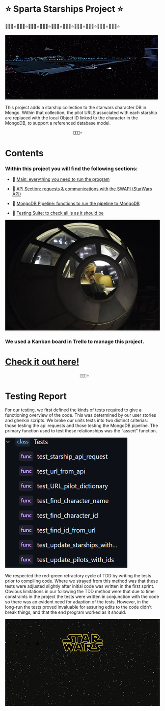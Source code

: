 # ⭐ Sparta Starships Project ⭐

🤖🌠🤖⭐🤖🌠🤖⭐🤖🌠🤖⭐🤖🌠🤖⭐🤖🌠🤖⭐🤖🌠🤖⭐🤖🌠🤖⭐🤖🌠🤖⭐🤖🌠🤖⭐🤖🌠🤖⭐

![Starship Gif](./images/starship.gif)

This project adds a starship collection to the starwars character DB in Mongo. Within that collection, the pilot URLS associated with each starship are replaced with the local Object ID linked to the character in the MongoDB, to support a referenced database model. 

  
    

                                   🤖🌠🤖⭐


# Contents
  

### Within this project you will find the following sections: 

- 🌠 [Main: everything you need to run the program]("main.py")

- 🌠 [API Section: requests & communications with the SWAPI (StarWars API)]("swapi.py")

- 🌠 [MongoDB Pipeline: functions to run the pipeline to MongoDB]("mongodb.py")

- 🌠 [Testing Suite: to check all is as it should be]("tests.py")



![Chewbacca in a spaceship](./images/chewwy.jpg)
### We used a Kanban board in Trello to manage this project. 

# [Check it out here!]("https://trello.com/invite/b/aL4x7i8X/ATTI3dd123dc4baf0b155ce0f8377a6751d6F117B952/star-wars-sparta-project")

                                      🤖🌠🤖⭐


# Testing Report


For our testing, we first defined the kinds of tests required to give a functioning overview of the code. This was determined by our user stories and gherkin scripts. We broke our units tests into two distinct criterias: those testing the api requests and those testing the MongoDB pipeline. The primary function used to test these relationships was the “assert” function.

![Test Names](./images/tests.png)

We respected the red-green refractory cycle of TDD by writing the tests prior to compiling code. Where we strayed from this method was that these tests were adjusted slightly after initial code was written in the first sprint. Obvious limitations in our following the TDD method were that due to time constraints in the project the tests were written in conjunction with the code so there was an evident need for adaption of the tests. However, in the long-run the tests proved invaluable for assuring edits to the code didn't break things, and that the end program worked as it should.






![Starwars image](./images/starwars.jpeg)
